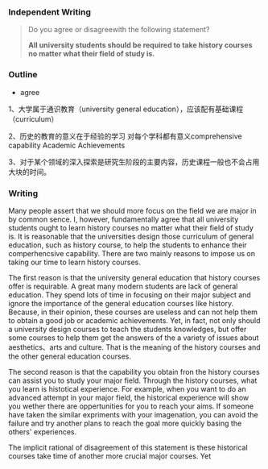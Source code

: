 ### Independent Writing 

> Do you agree or disagreewith the following statement?
>
> **All university students should be required to take history courses no matter what their field of study is.**



### Outline

-  agree 


1、大学属于通识教育（university general education），应该配有基础课程（curriculum）

2、历史的教育的意义在于经验的学习 对每个学科都有意义comprehensive capability 	Academic Achievements

3、对于某个领域的深入探索是研究生阶段的主要内容，历史课程一般也不会占用大块的时间。



### Writing

Many people assert that we should more focus on the field we are major in by common sence. I, however, fundamentally agree that all university students ought to learn history courses no matter what their field of study is. It is reasonable that the universities design those curriculum of general education, such as history course, to help the students to enhance their comperhencsive capability. There are two mainly reasons to impose us on taking our time to learn history courses.



The first reason is that the university general education that history courses offer is requirable. A great many modern students are lack of general education. They spend lots of time in focusing on their major subject and ignore the importance of the general education courses like history. Because, in their opinion, these courses are useless and can not help them to obtain a good job or academic achievements. Yet, in fact, not only should a university design courses to teach the students knowledges, but offer some courses to help them get the answers of the a variety of  issues about aesthetics、arts and culture. That is the meaning of the history courses and the other general education courses.



The second reason is that the capability you obtain fron the history courses can assist you to study your major field. Through the history courses, what you learn is histotical experience. For example, when you want to do an advanced attempt in your major field, the historical experience will show you wether there are oppertunities for you to reach your aims. If someone have taken the similar expriments with your imagenation, you can avoid the failure and try another plans to reach the goal more quickly basing the others' experiences.



The implicit rational of disagreement of this statement is these historical courses take time of another more crucial major courses. Yet

